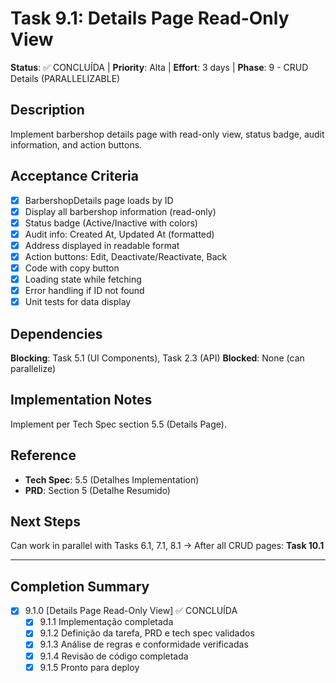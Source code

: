 # Task 9.1: Details Page Read-Only View

**Status**: ✅ CONCLUÍDA | **Priority**: Alta | **Effort**: 3 days | **Phase**: 9 - CRUD Details (PARALLELIZABLE)

## Description
Implement barbershop details page with read-only view, status badge, audit information, and action buttons.

## Acceptance Criteria
- [x] BarbershopDetails page loads by ID
- [x] Display all barbershop information (read-only)
- [x] Status badge (Active/Inactive with colors)
- [x] Audit info: Created At, Updated At (formatted)
- [x] Address displayed in readable format
- [x] Action buttons: Edit, Deactivate/Reactivate, Back
- [x] Code with copy button
- [x] Loading state while fetching
- [x] Error handling if ID not found
- [x] Unit tests for data display

## Dependencies
**Blocking**: Task 5.1 (UI Components), Task 2.3 (API)
**Blocked**: None (can parallelize)

## Implementation Notes
Implement per Tech Spec section 5.5 (Details Page).

## Reference
- **Tech Spec**: 5.5 (Detalhes Implementation)
- **PRD**: Section 5 (Detalhe Resumido)

## Next Steps
Can work in parallel with Tasks 6.1, 7.1, 8.1
→ After all CRUD pages: **Task 10.1**

---

## Completion Summary

- [x] 9.1.0 [Details Page Read-Only View] ✅ CONCLUÍDA
  - [x] 9.1.1 Implementação completada
  - [x] 9.1.2 Definição da tarefa, PRD e tech spec validados
  - [x] 9.1.3 Análise de regras e conformidade verificadas
  - [x] 9.1.4 Revisão de código completada
  - [x] 9.1.5 Pronto para deploy

